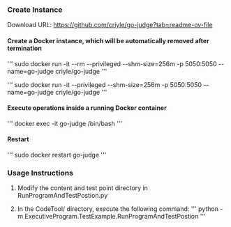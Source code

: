 ### Create Instance

Download URL: https://github.com/criyle/go-judge?tab=readme-ov-file

#### Create a Docker instance, which will be automatically removed after termination
'''
sudo docker run -it --rm --privileged --shm-size=256m -p 5050:5050 --name=go-judge criyle/go-judge
'''

'''
sudo docker run -it --privileged --shm-size=256m -p 5050:5050 --name=go-judge criyle/go-judge
'''

#### Execute operations inside a running Docker container
'''
docker exec -it go-judge /bin/bash
'''
#### Restart

'''
sudo docker restart go-judge 
'''

### Usage Instructions
1. Modify the content and test point directory in RunProgramAndTestPostion.py

2. In the CodeTool/ directory, execute the following command:
'''
python -m ExecutiveProgram.TestExample.RunProgramAndTestPostion
'''